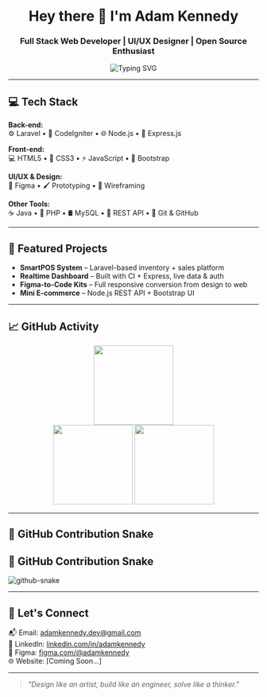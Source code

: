 <h1 align="center">Hey there 👋 I'm Adam Kennedy</h1>
<h3 align="center">Full Stack Web Developer | UI/UX Designer | Open Source Enthusiast</h3>

<p align="center">
  <img src="https://readme-typing-svg.demolab.com?font=Fira+Code&pause=1000&color=00F7FF&center=true&vCenter=true&width=440&lines=I+code+what+I+design;I+design+what+users+need;Full+Stack+Developer+%7C+UI%2FUX+Lover;Laravel+%E2%9D%A4+Node.js+%E2%9D%A4+JavaScript" alt="Typing SVG" />
</p>

---

## 💻 Tech Stack

**Back-end:**  
⚙️ Laravel • 🔧 CodeIgniter • 🌐 Node.js • 📡 Express.js

**Front-end:**  
💻 HTML5 • 🎨 CSS3 • ⚡ JavaScript • 🧱 Bootstrap

**UI/UX & Design:**  
🧠 Figma • 🖌️ Prototyping • 🧩 Wireframing

**Other Tools:**  
☕ Java • 🐘 PHP • 🛢️ MySQL • 🧪 REST API • 🧰 Git & GitHub

---

## 🌟 Featured Projects

- **SmartPOS System** – Laravel-based inventory + sales platform  
- **Realtime Dashboard** – Built with CI + Express, live data & auth  
- **Figma-to-Code Kits** – Full responsive conversion from design to web  
- **Mini E-commerce** – Node.js REST API + Bootstrap UI

---

## 📈 GitHub Activity

<div align="center">
  <img src="https://github-readme-streak-stats.herokuapp.com/?user=adamkennedy&theme=react&hide_border=true" height="160"/>
  <br/>
  <img src="https://github-readme-stats.vercel.app/api?username=adamkennedy&show_icons=true&theme=react&hide_border=true" height="160"/>
  <img src="https://github-readme-stats.vercel.app/api/top-langs/?username=adamkennedy&layout=compact&theme=react&hide_border=true" height="160"/>
</div>

---

## 🐍 GitHub Contribution Snake

## 🐍 GitHub Contribution Snake

<picture>
  <source media="(prefers-color-scheme: dark)" srcset="https://raw.githubusercontent.com/adamkennedy/adamkennedy/output/github-snake-dark.svg" />
  <source media="(prefers-color-scheme: light)" srcset="https://raw.githubusercontent.com/adamkennedy/adamkennedy/output/github-snake.svg" />
  <img alt="github-snake" src="https://raw.githubusercontent.com/adamkennedy/adamkennedy/output/github-snake.svg" />
</picture>


---

## 🤝 Let's Connect

📬 Email: [adamkennedy.dev@gmail.com](mailto:adamkennedy.dev@gmail.com)  
🔗 LinkedIn: [linkedin.com/in/adamkennedy](#)  
🎨 Figma: [figma.com/@adamkennedy](#)  
🌐 Website: [Coming Soon...]

---

> _"Design like an artist, build like an engineer, solve like a thinker."_
